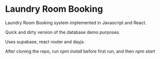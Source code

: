 # Laundry Room Booking

Laundry Room Booking system implemented in Javascript and React.

Quick and dirty version of the database demo purposes.

Uses supabase, react router and dayjs.

After cloning the repo, run *npm install* before first run, and then *npm start*

